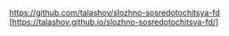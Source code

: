 https://github.com/talashov/slozhno-sosredotochitsya-fd
[https://talashov.github.io/slozhno-sosredotochitsya-fd/]
